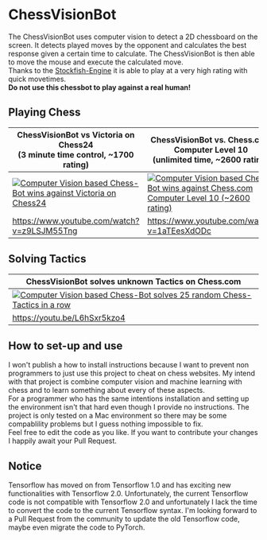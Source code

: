# ChessVisionBot

The ChessVisionBot uses computer vision to detect a 2D chessboard on the screen. 
It detects played moves by the opponent and calculates the best response given a certain time to calculate. The ChessVisionBot is then able to move the mouse and execute the calculated move.  
Thanks to the [Stockfish-Engine](https://github.com/official-stockfish/Stockfish) it is able to play at a very high rating with quick movetimes.  
**Do not use this chessbot to play against a real human!**

## Playing Chess
|ChessVisionBot vs Victoria on Chess24 <br/> (3 minute time control, ~1700 rating) | ChessVisionBot vs. Chess.com Computer Level 10 <br/> (unlimited time, ~2600 rating)|
| --- | --- |
| [![Computer Vision based Chess-Bot wins against Victoria on Chess24](https://github.com/kochsebastian/OnlineChessBot/blob/master/images/Preview2.png )](https://www.youtube.com/watch?v=z9LSJM55Tng "Computer Vision based Chess-Bot wins against Victoria on Chess24") | [![Computer Vision based Chess-Bot wins against Chess.com Computer Level 10 (~2600 rating)](https://github.com/kochsebastian/OnlineChessBot/blob/master/images/Preview1.png )](https://www.youtube.com/watch?v=1aTEesXdODc "Computer Vision based Chess-Bot wins against Chess.com Computer Level 10 (~2600 rating)") 
| https://www.youtube.com/watch?v=z9LSJM55Tng | https://www.youtube.com/watch?v=1aTEesXdODc |


## Solving Tactics

|ChessVisionBot solves unknown Tactics on Chess.com| 
| --- |
| [![Computer Vision based Chess-Bot solves 25 random Chess-Tactics in a row](https://github.com/kochsebastian/OnlineChessBot/blob/master/images/Preview3.png )](https://youtu.be/L6hSxr5kzo4 "Computer Vision based Chess-Bot solves 25 random Chess-Tactics in a row") |
| https://youtu.be/L6hSxr5kzo4 | 


##  How to set-up and use
I won't publish a how to install instructions because I want to prevent non programmers to just use this project to cheat on chess websites. My intend with that project is combine computer vision and machine learning with chess and to learn something about every of these aspects.   
For a programmer who has the same intentions installation and setting up the environment isn't that hard even though I provide no instructions. The project is only tested on a Mac environment so there may be some compablility problems but I guess nothing impossible to fix.   
Feel free to edit the code as you like. If you want to contribute your changes I happily await your Pull Request.

## Notice
Tensorflow has moved on from Tensorflow 1.0 and has exciting new functionalities with Tensorflow 2.0. Unfortunately, the current Tensorflow code is not compatible with Tensorflow 2.0 and unfortunately I lack the time to convert the code to the current Tensorflow syntax. I'm looking forward to a Pull Request from the community to update the old Tensorflow code, maybe even migrate the code to PyTorch.
